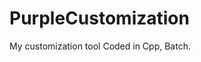 # PurpleCustomization
My customization tool
                  Coded in Cpp, Batch.
                  
                  
